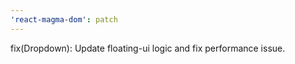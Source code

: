 ```yaml
---
'react-magma-dom': patch
---
```


fix(Dropdown): Update floating-ui logic and fix performance issue.
